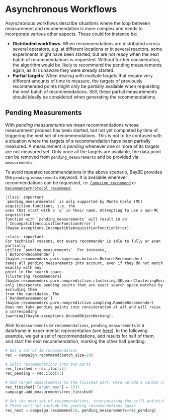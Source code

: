 # Asynchronous Workflows

Asynchronous workflows describe situations where the loop between measurement and
recommendation is more complex and needs to incorporate various other aspects. These
could for instance be:
- **Distributed workflows**: When recommendations are distributed across several
  operators, e.g. at different locations or in several reactors, some experiments might
  have been started, but are not ready when the next batch of recommendations is requested.
  Without further consideration, the algorithm would be likely to recommend the pending
  measurements again, as it is unaware they were already started.
- **Partial targets**: When dealing with multiple targets that require very different
  amounts of time to measure, the targets of previously recommended points might only be
  partially available when requesting the next batch of recommendations. Still, these
  partial measurements should ideally be considered when generating the recommendations.


## Pending Measurements

With *pending measurements* we mean recommendations whose measurement process has
been started, but not yet completed by time of triggering the next set of
recommendations. This is not to be confused with a situation where the targets of a
recommendation have been partially measured. A measurement is *pending* whenever one or
more of its targets are not measured yet. Only once all the targets are available,
the data point can be removed from `pending_measurements` and be provided via 
`measurements`.

To avoid repeated recommendations in the above scenario, BayBE provides the 
`pending_measurements` keyword. It is available wherever recommendations can be
requested, i.e. [`Campaign.recommend`](baybe.campaign.Campaign.recommend) or 
[`RecommenderProtocol.recommend`](baybe.recommenders.base.RecommenderProtocol.recommend).

```{admonition} Supported Acquisition Functions
:class: important
`pending_measurementes` is only supported by Monte Carlo (MC) acquisition functions, i.e. the
ones that start with a `q` in their name. Attempting to use a non-MC acquisition
function with `pending_measurements` will result in an 
[`IncompatibleAcquisitionFunctionError`](baybe.exceptions.IncompatibleAcquisitionFunctionError).
```

```{admonition} Supported Recommenders
:class: important
For technical reasons, not every recommender is able to fully or even partially
utilize `pending_measurements`. For instance, 
[`BotorchRecommender`](baybe.recommenders.pure.bayesian.botorch.BotorchRecommender)
takes all pending measurements into account, even if they do not match exactly with any
point in the search space.
[Clustering recommenders](baybe.recommenders.pure.nonpredictive.clustering.SKLearnClusteringRecommender)
only incorporate pending points that are exact search space matches by excluding them
from the candidates. The 
[`RandomRecommender`](baybe.recommenders.pure.nonpredictive.sampling.RandomRecommender)
does not take pending points into consideration at all and will raise a correspoding
[warning](baybe.exceptions.UnusedObjectWarning).
```

Akin to `measurements` or `recommendations`, `pending_measurements` is a dataframe in
experimental representation (see [here](/userguide/searchspace)). 
In the following example, we get a set of recommendations, add results for half of them,
and start the next recommendation, marking the other half pending:
```python
# Get a set of 10 recommendation
rec = campaign.recommend(batch_size=10)

# Split recommendations into two parts
rec_finished = rec.iloc[:5]
rec_pending = rec.iloc[5:]

# Add target measurements to the finished part. Here we add a random number
rec_finished["Target_max"] = 1337
campaign.add_measurements(rec_finished)

# Get the next set of recommendations, incorporating the still unfinished ones
# These will not include the pending recommendations again
rec_next = campaign.recommend(10, pending_measurements=rec_pending)
```